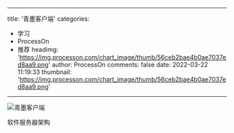 
---
title: '青墨客户端'
categories: 
 - 学习
 - ProcessOn
 - 推荐
headimg: 'https://img.processon.com/chart_image/thumb/56ceb2bae4b0ae7037ed8aa9.png'
author: ProcessOn
comments: false
date: 2022-03-22 11:19:33
thumbnail: 'https://img.processon.com/chart_image/thumb/56ceb2bae4b0ae7037ed8aa9.png'
---

<div>   
<img class="thumb" alt="青墨客户端" src="https://img.processon.com/chart_image/thumb/56ceb2bae4b0ae7037ed8aa9.png" referrerpolicy="no-referrer">
<p>软件服务器架构</p>  
</div>
            